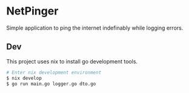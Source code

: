 # NetPinger

Simple application to ping the internet indefinably while logging errors.

## Dev

This project uses nix to install go development tools.

```sh
# Enter nix development environment
$ nix develop
$ go run main.go logger.go dto.go
```
